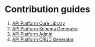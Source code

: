 # Contribution guides

1.  [API Platform Core Library](https://github.com/api-platform/core/blob/master/CONTRIBUTING.md)
2.  [API Platform Schema Generator](https://github.com/api-platform/schema-generator/blob/master/CONTRIBUTING.md)
3.  [API Platform Admin](https://github.com/api-platform/admin/blob/master/CONTRIBUTING.md)
4.  [API Platform CRUD Generator](https://github.com/api-platform/client-generator/blob/master/CONTRIBUTING.md)
